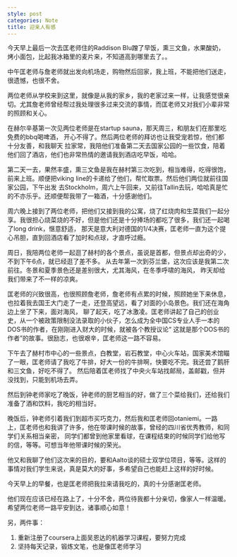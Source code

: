 ```yaml
---
style: post
categories: Note
title: 迎亲人有感
---
```

今天早上最后一次去匡老师住的Raddison Blu蹭了早饭，熏三文鱼，水果酸奶，烤小面包，比起我冰箱里的麦片来，不知道高到哪里去了。。

中午匡老师与詹老师就出发向机场走，购物然后回家，我上班，不能把他们送走，很遗憾，也很不舍。

两位老师从学校来到这里，就像是从我的家乡，我的老家过来一样，让我感觉很亲切。尤其詹老师曾经帮过我处理很多过来交流的事情，而匡老师又对我们小辈非常的照顾和关心。

在赫尔辛基第一次见两位老师是在startup sauna，那天周三，和朋友们在那里吃免费的bbq喝啤酒， 开心不得了。然后两位老师的拜访也让我受宠若惊，他们都十分友善，和我聊天
拉家常，我陪他们准备第二天去国家公园的一些饮食，陪着他们回了酒店，他们也非常热情的邀请我到酒店吃早饭，哈哈。

第二天一去，果然丰盛，熏三文鱼是我在赫村第三次吃到，相当难得，吃得很饱，前来上班。顺便把viking line的卡递给了他们，帮忙取票。然后他们两位就前往国家公园，下午出发
去Stockholm，周六上午回来，又前往Tallin去玩，哈哈真是忙的不亦乐乎。还顺便帮我带了一箱酒，十分感谢他们。

周六晚上接到了两位老师，把他们又接到我的公寓，烧了红烧肉和生菜我们一起分享。我很担心烧菜烧的不好，但是他们还是十分捧场的都吃了很多，我们还一起喝了long drink，惬意舒适，
那天是意大利对德国的1/4决赛，匡老师一直为这个提心吊胆，直到回酒店看了加时和点球，才直呼过瘾。

周日，我陪两位老师一起逛了赫村的各个景点，虽说是首都，但景点却出奇的少，不到下午6点，就已经逛了差不多。
从去年第一次到芬兰堡，这次应该是我第二次前往。冬景和夏季景色还是差别很大，尤其海风，在冬季呼啸的海风，
昨天却给我们带来了不一样的凉爽。

匡老师的兴致很高，也很照顾詹老师，詹老师有点累的时候，照顾她坐下来休息，也拉着我去国王大门走了一走，还登高望远，看了对面的小岛景色。我们还在海角边上坐了下来，面对海风，
聊了起天，吃了冰激凌。匡老师讲起了自己的创业史，从一个被政策限制没法录取的小伙子，怎么成为全中国CS专业人手一本的DOS书的作者，在刚刚进入财大的时候，就被各个教授议论“
这就是那个DOS书的作者”的故事。很励志，也很艰辛，匡老师这一路不容易。

下午去了赫村市中心的一些景点，白教堂，岩石教堂，中心火车站，国家美术馆瞄了一眼，匡老师请了我吃了牛排，好大一份的牛排啊，快要吃不完。我还尝了鹅肝和三文鱼，好吃不得了。
然后陪着匡老师找了中央火车站找邮局，盖邮戳，但并没找到，只能到机场去弄。

然后到钟老师家吃了晚饭，钟老师的厨艺相当的好，做了三个菜给我们，还给我们准备了酒和饮料，我吃的相当好。

晚饭后，钟老师引着我们到超市买巧克力，然后我和匡老师回otaniemi。一路上，匡老师也和我讲了许多，他在带课时候的故事，曾经的四川省优秀教师，和同学们关系相当亲密，
同学们都曾到他家里看球，在课程结束的时候同学们给他写的信，等等。可想当年他带课时候的荣光。

他又和我聊了他们这次来的目的，要和Aalto谈的硕士双学位项目，等等。这样的事情对我们学生来说，真是莫大的好事，多希望自己也能赶上这样的好时候。

今天早上的早餐，也是匡老师把我拉来请我吃的，真的十分感谢匡老师。

他们现在应该已经在路上了，十分不舍，两位待我都十分亲切，像家人一样温暖。
希望两位老师一路平安到达，诸事顺心如意！

另，两件事：

1. 重新注册了coursera上面吴恩达的机器学习课程，要努力完成
2. 坚持每天记录，锻炼文笔，也是像匡老师学习
